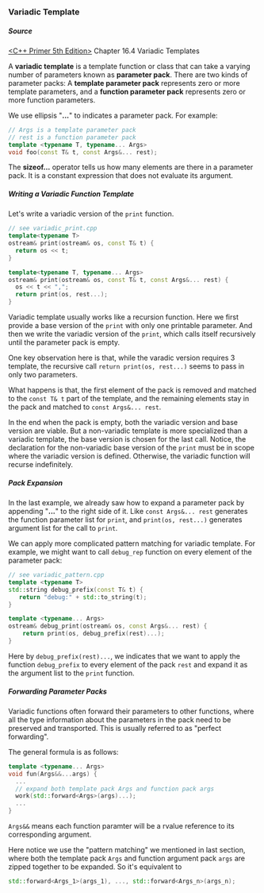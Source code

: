 ### Variadic Template

##### Source
[\<C++ Primer 5th Edition>](https://zhjwpku.com/assets/pdf/books/C++.Primer.5th.Edition_2013.pdf) Chapter 16.4 Variadic Templates

A **variadic template** is a template function or class that can take a varying number of parameters known as **parameter pack**. There are two kinds of parameter packs: A **template parameter pack** represents zero or more template parameters, and a **function parameter pack** represents zero or more function parameters.

We use ellipsis "**...**" to indicates a parameter pack. For example:

```CPP
// Args is a template parameter pack
// rest is a function parameter pack
template <typename T, typename... Args>
void foo(const T& t, const Args&... rest);
```

The **sizeof...** operator tells us how many elements are there in a parameter pack. It is a constant expression that does not evaluate its argument.

##### Writing a Variadic Function Template

Let's write a variadic version of the `print` function.

```CPP
// see variadic_print.cpp
template<typename T>
ostream& print(ostream& os, const T& t) {
  return os << t;
}

template<typename T, typename... Args>
ostream& print(ostream& os, const T& t, const Args&... rest) {
  os << t << ",";
  return print(os, rest...);
}
```

Variadic template usually works like a recursion function. Here we first provide a base version of the `print` with only one printable parameter. And then we write the variadic version of the `print`, which calls itself recursively until the parameter pack is empty.

One key observation here is that, while the varadic version requires 3 template, the recursive call `return print(os, rest...)` seems to pass in only two parameters. 

What happens is that, the first element of the pack is removed and matched to the `const T& t` part of the template, and the remaining elements stay in the pack and matched to `const Args&... rest`.

In the end when the pack is empty, both the variadic version and base version are viable. But a non-variadic template is more specialized than a variadic template, the base version is chosen for the last call. Notice, the declaration for the non-variadic base version of the `print` must be in scope where the variadic version is defined. Otherwise, the variadic function will recurse indefinitely.

##### Pack Expansion

In the last example, we already saw how to expand a parameter pack by appending "**...**" to the right side of it. Like `const Args&... rest` generates the function parameter list for `print`, and `print(os, rest...)` generates argument list for the call to `print`.

We can apply more complicated pattern matching for variadic template. For example, we might want to call `debug_rep` function on every element of the parameter pack:

```CPP
// see variadic_pattern.cpp
template <typename T>
std::string debug_prefix(const T& t) {
   return "debug:" + std::to_string(t);
}

template <typename... Args>
ostream& debug_print(ostream& os, const Args&... rest) {
    return print(os, debug_prefix(rest)...);
}
```

Here by `debug_prefix(rest)...`, we indicates that we want to apply the function `debug_prefix` to every element of the pack `rest` and expand it as the argument list to the `print` function.

##### Forwarding Parameter Packs

Variadic functions often forward their parameters to other functions, where all the type information about the parameters in the pack need to be preserved and transported. This is usually referred to as "perfect forwarding".

The general formula is as follows:

```CPP
template <typename... Args>
void fun(Args&&...args) {
  ...
  // expand both template pack Args and function pack args
  work(std::forward<Args>(args)...);
  ...
}
```
`Args&&` means each function paramter will be a rvalue reference to its corresponding argument.

Here notice we use the "pattern matching" we mentioned in last section, where both the template  pack `Args` and function argument pack `args` are zipped together to be expanded. So it's equivalent to

```CPP
std::forward<Args_1>(args_1), ..., std::forward<Args_n>(args_n);
```
